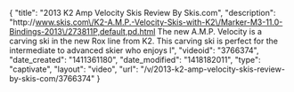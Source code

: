 {
    "title": "2013 K2 Amp Velocity Skis Review By Skis.com",
    "description": "http:\/\/www.skis.com\/K2-A.M.P.-Velocity-Skis-with-K2\/Marker-M3-11.0-Bindings-2013\/273811P,default,pd.html  The new A.M.P. Velocity is a carving ski in the new Rox line from K2. This carving ski is perfect for the intermediate to advanced skier who enjoys l",
    "videoid": "3766374",
    "date_created": "1411361180",
    "date_modified": "1418182011",
    "type": "captivate",
    "layout": "video",
    "url": "\/v\/2013-k2-amp-velocity-skis-review-by-skis-com\/3766374"
}